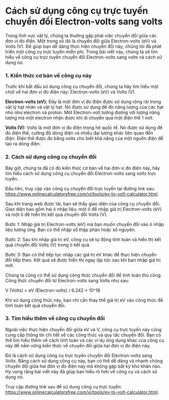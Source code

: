 Cách sử dụng công cụ trực tuyến chuyển đổi Electron-volts sang volts
====================================================================

Trong lĩnh vực vật lý, chúng ta thường gặp phải việc chuyển đổi giữa các đơn vị đo điện. Một trong số đó là chuyển đổi giữa Electron-volts (eV) và Volts (V). Để giúp bạn dễ dàng thực hiện chuyển đổi này, chúng tôi đã phát triển một công cụ trực tuyến miễn phí. Trong bài viết này, chúng ta sẽ tìm hiểu về công cụ trực tuyến chuyển đổi Electron-volts sang volts và cách sử dụng nó.

### 1. Kiến thức cơ bản về công cụ này

Trước khi bắt đầu sử dụng công cụ chuyển đổi, chúng ta hãy tìm hiểu một chút về hai đơn vị đo điện này: Electron-volts (eV) và Volts (V).

**Electron-volts (eV):** Đây là một đơn vị đo điện được sử dụng rộng rãi trong vật lý hạt nhân và vật lý hạt. Nó được sử dụng để đo năng lượng của các hạt nhỏ như electron và proton. Một Electron-volt tương đương với lượng năng lượng mà một electron nhận được khi di chuyển qua một điện thế 1 volt.

**Volts (V):** Volts là một đơn vị đo điện trong hệ quốc tế. Nó được sử dụng để đo điện thế, cường độ dòng điện và nhiều đại lượng khác liên quan đến điện. Điện thế được đo bằng volts cho biết khả năng của một nguồn điện để tạo ra dòng điện.

### 2. Cách sử dụng công cụ chuyển đổi

Bây giờ, chúng ta đã có đủ kiến thức cơ bản về hai đơn vị đo điện này, hãy tìm hiểu cách sử dụng công cụ chuyển đổi Electron-volts sang volts trực tuyến.

Đầu tiên, truy cập vào công cụ chuyển đổi trực tuyến tại đường link sau: <https://www.onlinecalculatorsfree.com/vi/tools/ev-to-volt-calculator.html>.

Sau khi trang web được tải, bạn sẽ thấy giao diện của công cụ chuyển đổi. Giao diện bao gồm hai ô nhập liệu: một ô để nhập giá trị Electron-volts (eV) và một ô để hiển thị kết quả chuyển đổi Volts (V).

Bước 1: Nhập giá trị Electron-volts (eV) mà bạn muốn chuyển đổi vào ô nhập liệu tương ứng. Bạn có thể nhập số thập phân hoặc số nguyên.

Bước 2: Sau khi nhập giá trị eV, công cụ sẽ tự động tính toán và hiển thị kết quả chuyển đổi Volts (V) trong ô kết quả.

Bước 3: Bạn có thể tiếp tục nhập các giá trị eV khác để thực hiện chuyển đổi tiếp theo. Kết quả sẽ được hiển thị ngay lập tức sau khi bạn nhập giá trị mới.

Chúng ta cũng có thể sử dụng công thức chuyển đổi để tính toán thủ công. Công thức chuyển đổi từ Electron-volts sang Volts như sau:

V (Volts) = eV (Electron-volts) / 6.242 × 10^18

Khi sử dụng công thức này, bạn chỉ cần thay thế giá trị eV vào công thức để tính toán kết quả chuyển đổi.

### 3. Tìm hiểu thêm về công cụ chuyển đổi

Ngoài việc thực hiện chuyển đổi giữa eV và V, công cụ trực tuyến này cũng cung cấp thông tin chi tiết về các công thức và quy tắc chuyển đổi. Bạn có thể tìm hiểu thêm về cách tính toán và các ví dụ ứng dụng khác của công cụ này để nắm vững kiến thức về chuyển đổi giữa hai đơn vị đo điện này.

Đó là cách sử dụng công cụ trực tuyến chuyển đổi Electron-volts sang Volts. Bằng cách sử dụng công cụ này, bạn có thể dễ dàng và nhanh chóng chuyển đổi giữa hai đơn vị đo điện này mà không gặp bất kỳ khó khăn nào. Hy vọng rằng bài viết này đã giúp bạn hiểu rõ hơn về công cụ và cách sử dụng nó.

Truy cập đường link sau để sử dụng công cụ trực tuyến: <https://www.onlinecalculatorsfree.com/vi/tools/ev-to-volt-calculator.html>.